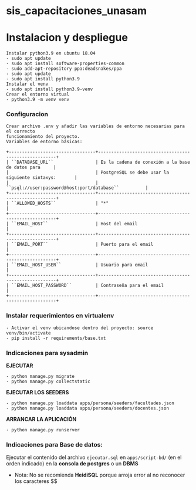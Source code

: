 # sis_capacitaciones_unasam

# Instalacion y despliegue

    Instalar python3.9 en ubuntu 18.04
    - sudo apt update
    - sudo apt install software-properties-common
    - sudo add-apt-repository ppa:deadsnakes/ppa
    - sudo apt update
    - sudo apt install python3.9
    Instalar el venv
    - sudo apt install python3.9-venv
    Crear el entorno virtual
    - python3.9 -m venv venv

### Configuracion

    Crear archivo .env y añadir las variables de entorno necesarias para el correcto
    funcionamiento del proyecto.
    Variables de entorno básicas:

    +---------------------------------+------------------------------------------------------+
    | ``DATABASE_URL``                | Es la cadena de conexión a la base de datos para     |
    |                                 | PostgreSQL se debe usar la siguiente sintaxys:       |
    |                                 | ``psql://user:password@host:port/database``          |
    +---------------------------------+------------------------------------------------------+
    | ``ALLOWED_HOSTS``               | "*"                                                  |
    +---------------------------------+------------------------------------------------------+
    | ``EMAIL_HOST``                  | Host del email                                       |
    +---------------------------------+------------------------------------------------------+
    | ``EMAIL_PORT``                  | Puerto para el email                                 |
    +---------------------------------+------------------------------------------------------+
    | ``EMAIL_HOST_USER``             | Usuario para email                                   |
    +---------------------------------+------------------------------------------------------+
    | ``EMAIL_HOST_PASSWORD``         | Contraseña para el email                             |
    +---------------------------------+------------------------------------------------------+

### Instalar requerimientos en virtualenv
```
- Activar el venv ubicandose dentro del proyecto: source venv/bin/activate
- pip install -r requirements/base.txt
```
### Indicaciones para sysadmin

**EJECUTAR**
```
- python manage.py migrate
- python manage.py collectstatic
```
**EJECUTAR LOS SEEDERS**
```
- python manage.py loaddata apps/persona/seeders/facultades.json
- python manage.py loaddata apps/persona/seeders/docentes.json
```
**ARRANCAR LA APLICACIÓN**
```
- python manage.py runserver
```
### Indicaciones para Base de datos:

Ejecutar el contenido del archivo `ejecutar.sql` en `apps/script-bd/` (en el orden indicado) en la **consola de postgres** o un **DBMS**

- Nota: No se recomienda **HeidiSQL** porque arroja error al no reconocer los caracteres $$

